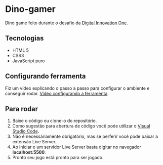 # Dino-gamer
Dino game feito durante o desafio da [Digital Innovation One](https://digitalinnovation.one/).

## Tecnologias
  - HTML 5
  - CSS3
  - JavaScript puro

## Configurando ferramenta
  Fiz um vídeo explicando o passo a passo para configurar o ambiente e conseguir rodar. <a href="https://youtu.be/EFm2Vrmbz4A" target="_blank">Vídeo configurando a ferramenta</a>.

## Para rodar
  1. Baixe o código ou clone-o do repositório.
  2. Como sugestão para abertura de código você pode utilizar o <a href="https://code.visualstudio.com/" target="_blank">Visual Studio Code</a>.
  3. Não é necessáriamente obrigatório, mas se perferir você pode baixar a extensão Live Server.
  4. Ao iniciar o um servidor Live Server basta digitar no navegador **localhost:5500**.
  5. Pronto seu jogo está pronto para ser jogado.
